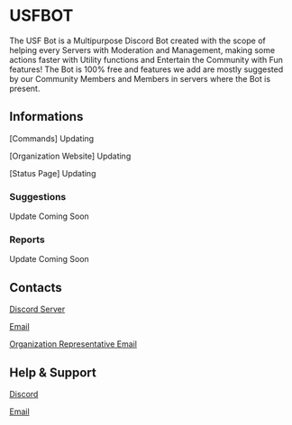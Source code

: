 # USFBOT
The USF Bot is a Multipurpose Discord Bot created with the scope of helping every Servers with Moderation and Management, making some actions faster with Utility functions and Entertain the Community with Fun features! The Bot is 100% free and features we add are mostly suggested by our Community Members and Members in servers where the Bot is present.

## Informations
[Commands] Updating

[Organization Website] Updating

[Status Page] Updating

### Suggestions
Update Coming Soon
### Reports
Update Coming Soon

## Contacts
[Discord Server](https://dsc.gg/ddateam)

[Email](mailto:dda.discordteam@gmail.com)

[Organization Representative Email](mailto:robertbelotti06@gmail.com)

## Help & Support

[Discord](https://dsc.gg/ddateam)

[Email](mailto:dda.discordteam@gmail.com)
